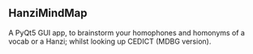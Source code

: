 ## HanziMindMap

A PyQt5 GUI app, to brainstorm your homophones and homonyms of a vocab or a Hanzi; whilst looking up CEDICT (MDBG version).
